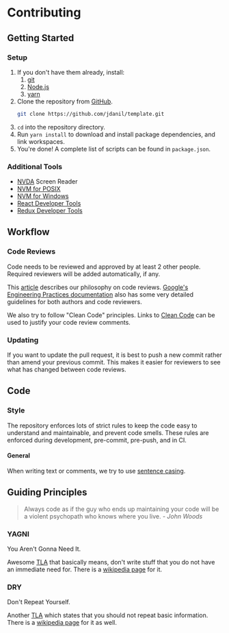 # Contributing

## Getting Started

### Setup

1. If you don't have them already, install:
   1. [git](https://git-scm.com/)
   1. [Node.js](https://nodejs.org/)
   1. [yarn](https://yarnpkg.com/)
1. Clone the repository from [GitHub](https://github.com/jdanil/template).
   ```bash
   git clone https://github.com/jdanil/template.git
   ```
1. `cd` into the repository directory.
1. Run `yarn install` to download and install package dependencies, and link workspaces.
1. You're done! A complete list of scripts can be found in `package.json`.

### Additional Tools

- [NVDA](https://www.nvaccess.org/download/) Screen Reader
- [NVM for POSIX](https://github.com/nvm-sh/nvm)
- [NVM for Windows](https://github.com/coreybutler/nvm-windows)
- [React Developer Tools](https://chrome.google.com/webstore/detail/react-developer-tools/fmkadmapgofadopljbjfkapdkoienihi?hl=en)
- [Redux Developer Tools](https://chrome.google.com/webstore/detail/redux-devtools/lmhkpmbekcpmknklioeibfkpmmfibljd?hl=en)

## Workflow

### Code Reviews

Code needs to be reviewed and approved by at least 2 other people.
Required reviewers will be added automatically, if any.

This [article](https://medium.com/palantir/code-review-best-practices-19e02780015f) describes our philosophy on code reviews.
[Google's Engineering Practices documentation](https://google.github.io/eng-practices/review/) also has some very detailed guidelines for both authors and code reviewers.

We also try to follow "Clean Code" principles.
Links to [Clean Code](https://moderatemisbehaviour.github.io/clean-code-smells-and-heuristics/) can be used to justify your code review comments.

### Updating

If you want to update the pull request, it is best to push a new commit rather than amend your previous commit.
This makes it easier for reviewers to see what has changed between code reviews.

## Code

### Style

The repository enforces lots of strict rules to keep the code easy to understand and maintainable, and prevent code smells.
These rules are enforced during development, pre-commit, pre-push, and in CI.

#### General

When writing text or comments, we try to use [sentence casing](https://en.wiktionary.org/wiki/sentence_case).

## Guiding Principles

> Always code as if the guy who ends up maintaining your code will be a violent psychopath who knows where you live. - <cite>John Woods</cite>

### YAGNI

You Aren't Gonna Need It.

Awesome [TLA](https://en.wikipedia.org/wiki/Three-letter_acronym) that basically means, don't write stuff that you do not have an immediate need for. There is a [wikipedia page](https://en.wikipedia.org/wiki/You_aren%27t_gonna_need_it) for it.

### DRY

Don't Repeat Yourself.

Another [TLA](https://en.wikipedia.org/wiki/Three-letter_acronym) which states that you should not repeat basic information. There is a [wikipedia page](https://en.wikipedia.org/wiki/Don%27t_repeat_yourself) for it as well.
